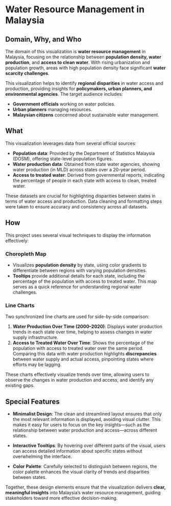 # Water Resource Management in Malaysia

## Domain, Why, and Who

The domain of this visualization is **water resource management** in Malaysia, focusing on the relationship between **population density, water production**, and **access to clean water**. With rising urbanization and population growth, areas with high population density face significant **water scarcity challenges**. 

This visualization helps to identify **regional disparities** in water access and production, providing insights for **policymakers, urban planners, and environmental agencies**. The target audience includes:
- **Government officials** working on water policies.
- **Urban planners** managing resources.
- **Malaysian citizens** concerned about sustainable water management.

## What

This visualization leverages data from several official sources:

- **Population data**: Provided by the Department of Statistics Malaysia (DOSM), offering state-level population figures.
- **Water production data**: Obtained from state water agencies, showing water production (in MLD) across states over a 20-year period.
- **Access to treated water**: Derived from governmental reports, indicating the percentage of people in each state with access to clean, treated water.

These datasets are crucial for highlighting disparities between states in terms of water access and production. Data cleaning and formatting steps were taken to ensure accuracy and consistency across all datasets.

## How

This project uses several visual techniques to display the information effectively:

### Choropleth Map
- Visualizes **population density** by state, using color gradients to differentiate between regions with varying population densities.
- **Tooltips** provide additional details for each state, including the percentage of the population with access to treated water. This map serves as a quick reference for understanding regional water challenges.

### Line Charts
Two synchronized line charts are used for side-by-side comparison:
1. **Water Production Over Time (2000–2020)**: Displays water production trends in each state over time, helping to assess changes in water supply infrastructure.
2. **Access to Treated Water Over Time**: Shows the percentage of the population with access to treated water over the same period. Comparing this data with water production highlights **discrepancies** between water supply and actual access, pinpointing states where efforts may be lagging.

These charts effectively visualize trends over time, allowing users to observe the changes in water production and access, and identify any existing gaps.

## Special Features

- **Minimalist Design**: The clean and streamlined layout ensures that only the most relevant information is displayed, avoiding visual clutter. This makes it easy for users to focus on the key insights—such as the relationship between water production and access—across different states.
  
- **Interactive Tooltips**: By hovering over different parts of the visual, users can access detailed information about specific states without overwhelming the interface.

- **Color Palette**: Carefully selected to distinguish between regions, the color palette enhances the visual clarity of trends and disparities between states.

Together, these design elements ensure that the visualization delivers **clear, meaningful insights** into Malaysia’s water resource management, guiding stakeholders toward more effective decision-making.
